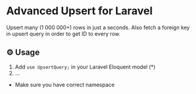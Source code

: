 # Advanced Upsert for Laravel
Upsert many (1 000 000+) rows in just a seconds. Also fetch a foreign key in upsert query in order to get ID to every row.

## ⚙️ Usage

1. Add `use UpsertQuery;` in your Laravel Eloquent model (*) 
2. ...


* Make sure you have correct namespace